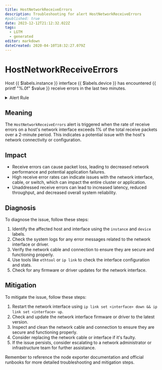 ```yaml
---
title: HostNetworkReceiveErrors
description: Troubleshooting for alert HostNetworkReceiveErrors
#published: true
date: 2023-12-12T21:12:32.022Z
tags: 
  - LGTM
  - generated
editor: markdown
dateCreated: 2020-04-10T18:32:27.079Z
---
```


# HostNetworkReceiveErrors

Host {{ $labels.instance }} interface {{ $labels.device }} has encountered {{ printf "%.0f" $value }} receive errors in the last two minutes.

<details>
  <summary>Alert Rule</summary>

{{% rule "host-and-hardware/node-exporter.yml" "HostNetworkReceiveErrors" %}}

{{% comment %}}

```yaml
alert: HostNetworkReceiveErrors
expr: (rate(node_network_receive_errs_total[2m]) / rate(node_network_receive_packets_total[2m]) > 0.01) * on(instance) group_left (nodename) node_uname_info{nodename=~".+"}
for: 2m
labels:
    severity: warning
annotations:
    summary: Host Network Receive Errors (instance {{ $labels.instance }})
    description: |-
        Host {{ $labels.instance }} interface {{ $labels.device }} has encountered {{ printf "%.0f" $value }} receive errors in the last two minutes.
          VALUE = {{ $value }}
          LABELS = {{ $labels }}
    runbook: https://github.com/srerun/prometheus-alerts/blob/main/content/runbooks/node-exporter/HostNetworkReceiveErrors.md

```

{{% /comment %}}

</details>


## Meaning

The `HostNetworkReceiveErrors` alert is triggered when the rate of receive errors on a host's network interface exceeds 1% of the total receive packets over a 2-minute period. This indicates a potential issue with the host's network connectivity or configuration.

## Impact

* Receive errors can cause packet loss, leading to decreased network performance and potential application failures.
* High receive error rates can indicate issues with the network interface, cable, or switch, which can impact the entire cluster or application.
* Unaddressed receive errors can lead to increased latency, reduced throughput, and decreased overall system reliability.

## Diagnosis

To diagnose the issue, follow these steps:

1. Identify the affected host and interface using the `instance` and `device` labels.
2. Check the system logs for any error messages related to the network interface or driver.
3. Verify the network cable and connection to ensure they are secure and functioning properly.
4. Use tools like `ethtool` or `ip link` to check the interface configuration and stats.
5. Check for any firmware or driver updates for the network interface.

## Mitigation

To mitigate the issue, follow these steps:

1. Restart the network interface using `ip link set <interface> down && ip link set <interface> up`.
2. Check and update the network interface firmware or driver to the latest version.
3. Inspect and clean the network cable and connection to ensure they are secure and functioning properly.
4. Consider replacing the network cable or interface if it's faulty.
5. If the issue persists, consider escalating to a network administrator or infrastructure team for further assistance.

Remember to reference the node exporter documentation and official runbooks for more detailed troubleshooting and mitigation steps.